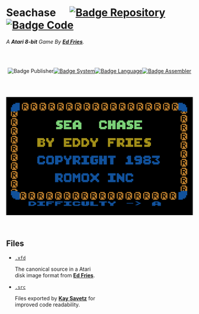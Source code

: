 
# Seachase    [![Badge Repository]][Repository] [![Badge Code]][Code]

*A **Atari 8-bit** Game By **[Ed Fries]**.*

<div align = center>

<br>
<br>

![Badge Publisher][![Badge System]][System][![Badge Language]][Language][![Badge Assembler]][Assembler]

<br>
<br>

![Title]

</div>

<br>

## Files

- [`.xfd`][Original]
    
    The canonical source in a Atari <br>
    disk image format from **[Ed Fries]**.
    
- [`.src`][Source]

    Files exported by **[Kay Savetz]** for <br>
    improved code readability.

<br>


<!----------------------------------------------------------------------------->

[Kay Savetz]: https://github.com/savetz
[Ed Fries]: https://twitter.com/Ed_Fries

[Publisher]: # 'The game was published by Romox'
[Assembler]: https://en.wikipedia.org/wiki/MAC/65 'The code uses the MAC/65 assembler'
[Language]: https://en.wikipedia.org/wiki/MOS_Technology_6502#Assembly_language 'The game was written in 6502 Assembly'
[System]: https://en.wikipedia.org/wiki/Atari_8-bit_family 'The game was made for the Atari 8-bit system'

[Original]: Source/seachase.xfd
[Source]: Source/Readable

[Title]: Resources/Title.jpg
[Repository]: # 'The repository is licensed under'
[Code]: Source/LICENSE 'Seachases code is licensed under the MIT license'


<!---------------------------------{ Badges }---------------------------------->

[Badge Repository]: https://img.shields.io/badge/Repository-Unknown-lightgray.svg?style=for-the-badge
[Badge Code]: https://img.shields.io/badge/Code-MIT-yellow.svg?style=for-the-badge

[Badge Publisher]: https://img.shields.io/badge/Publisher-Romox-9091b7.svg?style=for-the-badge
[Badge Assembler]: https://img.shields.io/badge/Assembler-MAC/65-ddba00.svg?style=for-the-badge
[Badge Language]: https://img.shields.io/badge/Language-6502_Assembly-3e358b.svg?style=for-the-badge
[Badge System]: https://img.shields.io/badge/System-Atari_8--bit-db2e3b.svg?style=for-the-badge

